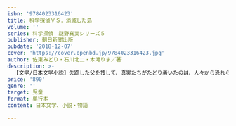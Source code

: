 ```yaml
---
isbn: '9784023316423'
title: 科学探偵ＶＳ．消滅した島
volume: ''
series: 科学探偵　謎野真実シリーズ５
publisher: 朝日新聞出版
pubdate: '2018-12-07'
cover: 'https://cover.openbd.jp/9784023316423.jpg'
author: 佐東みどり・石川北二・木滝りま／著
description: >-
  【文学/日本文学小説】失踪した父を捜して、真実たちがたどり着いたのは、人々から恐れられる「悪魔」の島だった。父の行方、島民消失事件、10年前のホームズ学園の火災、復活した「悪魔」……。すべての謎が一本の線でつながる、衝撃のクライマックス。
price: '890'
genre: ''
target: 児童
format: 単行本
content: 日本文学、小説・物語

---
```

